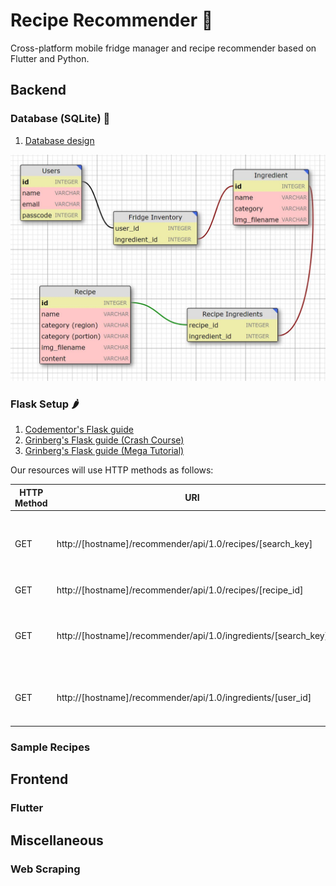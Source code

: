 # Recipe Recommender 🍴
Cross-platform mobile fridge manager and recipe recommender based on Flutter and Python.

## Backend

### Database (SQLite) 💾

1. [Database design](https://ondras.zarovi.cz/sql/demo/)

![img](database_design.JPG)

### Flask Setup 🌶️

1. [Codementor's Flask guide](https://www.codementor.io/@dongido/how-to-build-restful-apis-with-python-and-flask-fh5x7zjrx)
2. [Grinberg's Flask guide (Crash Course)](https://blog.miguelgrinberg.com/post/designing-a-restful-api-with-python-and-flask?fbclid=IwAR10kkkJNCcgVAIHkaDZKdXq3yL1lP8kGykt3466kT61olZmhvz6wjoBiNY)
3. [Grinberg's Flask guide (Mega Tutorial)](https://blog.miguelgrinberg.com/post/the-flask-mega-tutorial-part-i-hello-world)

Our resources will use HTTP methods as follows:

| HTTP Method | URI                                                            | Action                                                  |
|-------------|----------------------------------------------------------------|---------------------------------------------------------|
| GET         | http://[hostname]/recommender/api/1.0/recipes/[search_key]     | Retrieve list of recipes that begin with search key     |
| GET         | http://[hostname]/recommender/api/1.0/recipes/[recipe_id]      | Retrieve a recipe                                       |
| GET         | http://[hostname]/recommender/api/1.0/ingredients/[search_key] | Retrieve list of ingredients that begin with search key |
| GET         | http://[hostname]/recommender/api/1.0/ingredients/[user_id]    | Retrieve list of ingredients that the user has          |

### Sample Recipes


## Frontend

### Flutter

## Miscellaneous

### Web Scraping
